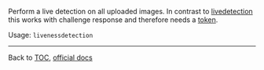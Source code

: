 Perform a live detection on all uploaded images. In contrast to [livedetection](./livedetection.md)
this works with challenge response and therefore needs a [token](./token.md).

Usage: `livenessdetection`


---

Back to [TOC](./toc.md), [official docs](https://developer.bioid.com/bwsreference/web-api/web-livenessdetection-api)